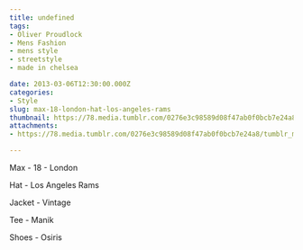 ```yaml
---
title: undefined
tags:
- Oliver Proudlock
- Mens Fashion
- mens style
- streetstyle
- made in chelsea

date: 2013-03-06T12:30:00.000Z
categories:
- Style
slug: max-18-london-hat-los-angeles-rams
thumbnail: https://78.media.tumblr.com/0276e3c98589d08f47ab0f0bcb7e24a8/tumblr_mj8nvgBr141rhrm24o1_r1_1280.jpg
attachments:
- https://78.media.tumblr.com/0276e3c98589d08f47ab0f0bcb7e24a8/tumblr_mj8nvgBr141rhrm24o1_r1_1280.jpg

---
```


Max - 18 - London 

  Hat - Los Angeles Rams 

  Jacket - Vintage 

  Tee - Manik 

  Shoes - Osiris
